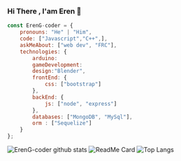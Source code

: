 ### Hi There , I'am Eren 👋


```javascript
const ErenG-coder = {
    pronouns: "He" | "Him",
    code: ["Javascript","C++",],
    askMeAbout: ["web dev", "FRC"],
    technologies: {
        arduino:
        gameDevelopment:
        design:"Blender",
        frontEnd: {
            css: ["bootstrap"]
        },
        backEnd: {
            js: ["node", "express"]
        },
        databases: ["MongoDB", "MySql"],
        orm : ["Sequelize"]
    }
};
```
![ErenG-coder github stats](https://github-readme-stats.vercel.app/api?username=ErenG-coder&theme=tokyonight)
![ReadMe Card](https://github-readme-stats.vercel.app/api/pin/?username=ErenG-coder&repo=github-readme-stats)
![Top Langs](https://github-readme-stats.vercel.app/api/top-langs/?username=ErenG-coder&layout=compact)

